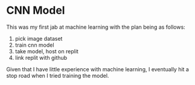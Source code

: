 # CNN Model

This was my first jab at machine learning with the plan being as follows:

1. pick image dataset
2. train cnn model 
3. take model, host on replit
4. link replit with github

Given that I have little experience with machine learning, I eventually hit a stop road when I tried training the model. 